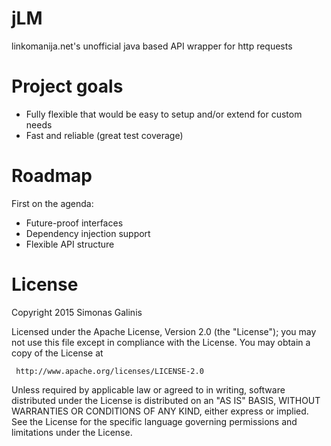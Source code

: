 jLM
===

linkomanija.net's unofficial java based API wrapper for http requests 

Project goals
===

* Fully flexible that would be easy to setup and/or extend for custom needs
* Fast and reliable (great test coverage)

Roadmap
===

First on the agenda:
 * Future-proof interfaces
 * Dependency injection support
 * Flexible API structure

License
===
 Copyright 2015 Simonas Galinis

 Licensed under the Apache License, Version 2.0 (the "License");
 you may not use this file except in compliance with the License.
 You may obtain a copy of the License at

     http://www.apache.org/licenses/LICENSE-2.0

 Unless required by applicable law or agreed to in writing, software
 distributed under the License is distributed on an "AS IS" BASIS,
 WITHOUT WARRANTIES OR CONDITIONS OF ANY KIND, either express or implied.
 See the License for the specific language governing permissions and
 limitations under the License.
